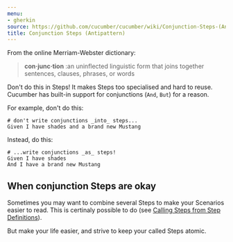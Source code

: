 ```yaml
---
menu:
- gherkin
source: https://github.com/cucumber/cucumber/wiki/Conjunction-Steps-(Antipattern)/
title: Conjunction Steps (Antipattern)
---
```


From the online Merriam-Webster dictionary:

> **con·junc·tion** :an uninflected linguistic form that joins together sentences, clauses, phrases, or words

Don't do this in Steps! It makes Steps too specialised and hard to reuse. Cucumber has built-in support for conjunctions (`And`, `But`) for a reason.

For example, don't do this:

```
# don't write conjunctions _into_ steps...
Given I have shades and a brand new Mustang
```

Instead, do this:

```
# ...write conjunctions _as_ steps!
Given I have shades
And I have a brand new Mustang
```

## When conjunction Steps are okay

Sometimes you may want to combine several Steps to make your Scenarios easier to read. This is certinaly possible to do (see [Calling Steps from Step Definitions](/implementations/ruby/calling-steps-from-step-definitions/)). 

But make your life easier, and strive to keep your called Steps atomic.
